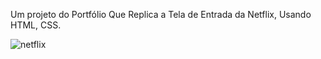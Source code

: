 Um projeto do Portfólio Que Replica a Tela de Entrada da Netflix, Usando HTML, CSS.

![netflix](https://github.com/user-attachments/assets/856d0535-12ca-4b21-8590-8a7def5c2697)
